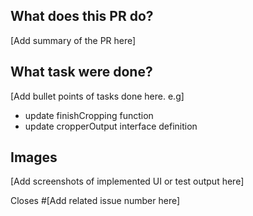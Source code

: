 ## What does this PR do?

[Add summary of the PR here]

## What task were done?

[Add bullet points of tasks done here. e.g]

- update finishCropping function
- update cropperOutput interface definition

## Images

[Add screenshots of implemented UI or test output here]

Closes #[Add related issue number here]
